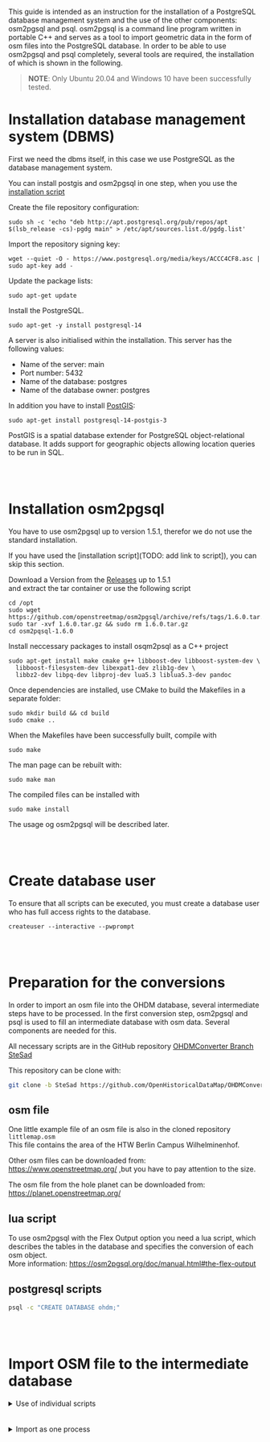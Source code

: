 This guide is intended as an instruction for the installation of a PostgreSQL database management system and the use of the other components: osm2pgsql and psql. 
osm2pgsql is a command line program written in portable C++ and serves as a tool to import geometric data in the form of osm files into the PostgreSQL database.
In order to be able to use osm2pgsql and psql completely, several tools are required, the installation of which is shown in the following.

>**NOTE**: Only Ubuntu 20.04 and Windows 10 have been successfully tested. 

# Installation database management system (DBMS)
First we need the dbms itself, in this case we use PostgreSQL as the database management system.

You can install postgis and osm2pgsql in one step, when you use the [installation script](https://github.com/OpenHistoricalDataMap/OHDMConverter/blob/SteSad/install_postgis_osm2pgsql.sh)
  
Create the file repository configuration:

```
sudo sh -c 'echo "deb http://apt.postgresql.org/pub/repos/apt $(lsb_release -cs)-pgdg main" > /etc/apt/sources.list.d/pgdg.list'
```

Import the repository signing key:

```
wget --quiet -O - https://www.postgresql.org/media/keys/ACCC4CF8.asc | sudo apt-key add -
```

Update the package lists:
```
sudo apt-get update
```

Install the PostgreSQL.

```
sudo apt-get -y install postgresql-14
```

A server is also initialised within the installation. This server has the following values:
* Name of the server: main
* Port number: 5432
* Name of the database: postgres
* Name of the database owner: postgres

In addition you have to install [PostGIS](https://postgis.net/): 
```
sudo apt-get install postgresql-14-postgis-3
```
PostGIS is a spatial database extender for PostgreSQL object-relational database. It adds support for geographic objects allowing location queries to be run in SQL.

<br><br>

# Installation osm2pgsql
You have to use osm2pgsql up to version 1.5.1, therefor we do not use the standard installation.

If you have used the [installation script](TODO: add link to script]), you can skip this section.

Download a Version from the [Releases](https://github.com/openstreetmap/osm2pgsql/releases) up to 1.5.1<br>
and extract the tar container or use the following script
```
cd /opt
sudo wget https://github.com/openstreetmap/osm2pgsql/archive/refs/tags/1.6.0.tar.gz
sudo tar -xvf 1.6.0.tar.gz && sudo rm 1.6.0.tar.gz
cd osm2pqsql-1.6.0
```

Install neccessary packages to install osqm2psql as a C++ project
```
sudo apt-get install make cmake g++ libboost-dev libboost-system-dev \
  libboost-filesystem-dev libexpat1-dev zlib1g-dev \
  libbz2-dev libpq-dev libproj-dev lua5.3 liblua5.3-dev pandoc
```

Once dependencies are installed, use CMake to build the Makefiles in a separate folder:
```
sudo mkdir build && cd build
sudo cmake ..
```

When the Makefiles have been successfully built, compile with
```
sudo make
```

The man page can be rebuilt with:
```
sudo make man
```

The compiled files can be installed with
```
sudo make install
```

The usage og osm2pgsql will be described later.

<br><br>

# Create database user
To ensure that all scripts can be executed, you must create a database user who has full access rights to the database.
```
createuser --interactive --pwprompt
```
<br><br>

# Preparation for the conversions
In order to import an osm file into the OHDM database, several intermediate steps have to be processed. In the first conversion step, osm2pgsql and psql is used to fill an intermediate database with osm data. Several components are needed for this.

All necessary scripts are in the GitHub repository [OHDMConverter Branch SteSad](https://github.com/OpenHistoricalDataMap/OHDMConverter/tree/SteSad)

This repository can be clone with:
```bash
git clone -b SteSad https://github.com/OpenHistoricalDataMap/OHDMConverter.git
```

## osm file
One little example file of an osm file is also in the cloned repository `littlemap.osm`<br>
This file contains the area of the HTW Berlin Campus Wilhelminenhof.

Other osm files can be downloaded from:<br>
https://www.openstreetmap.org/ ,but you have to pay attention to the size.

The osm file from the hole planet can be downloaded from:<br>
https://planet.openstreetmap.org/

## lua script
To use osm2pgsql with the Flex Output option you need a lua script, which describes the tables in the database and specifies the conversion of each osm object.<br>
More information: https://osm2pgsql.org/doc/manual.html#the-flex-output

## postgresql scripts
```bash
psql -c "CREATE DATABASE ohdm;"
```

<br><br>

# Import OSM file to the intermediate database
<details><summary>Use of individual scripts</summary>

## Preprocess
The 2 databases need the [map features](https://wiki.openstreetmap.org/wiki/Map_features) as a reference table. The [preprocess.sql](https://github.com/OpenHistoricalDataMap/OHDMConverter/blob/SteSad/osm2inter/preprocess.sql) realizes this and also creates the schema "inter".

You can find the preprocess.sql script in the osm2inter folder after clone this repository and run with:
```
psql \
--host=<servername>\
--port=<port>\
--username=<username>\
--password\
--dbname=<database>\
--file=preprocess.sql
```
<br>

## Extract Map Features as CSV File
The lua script in the next step need a csv file with all map features to refer the created classcodes in the nodes, ways and relation entries. <br>
To realizes that run:
```
psql \
--host=<servername>\
--port=<port>\
--username=<username>\
--password\
--dbname=<database>\
--command="\copy inter.classification TO <file_you_want_copy_to> WITH DELIMITER ',';"
```
<br>

## Import OSM File with osm2pgsql
The previous steps ensure that a database schema with the name "inter" exists and that all map features are entered as tables in this database schema. In addition, a csv file is created that reflects these entries. 

Now the actual import can be started.
```
osm2pgsql \
--host=<servername>\
--port=<port>\
--user=<username>\
--password\
--database=<database>\
--log-level=info\
--extra-attributes\
--output=flex\
--style=osm2inter.lua\
--create littlemap.osm
```
<br>

## Postprocess
The osm2pgsql tool creates columns with unique non "Null" values, but these values are not recognized as primary keys in the PostgreSQL database. Therefore, after using the osm2pgsql tool, make sure that all tables with generated ids become primary keys. This is done with the [postprocess.sql](https://github.com/OpenHistoricalDataMap/OHDMConverter/blob/SteSad/osm2inter/postprocess.sql) script.

```
psql \
--host=<servername>\
--port=<port>\
--username=<username>\
--password\
--dbname=<database>\
--file=postprocess.sql
```

</details><br><br>

<details><summary>Import as one process</summary>

In addition, there is a Python file which executes all the individual processes together. For this Python script, a JSON file is needed that contains all database information:<br>
[database-parameter.json](https://github.com/OpenHistoricalDataMap/OHDMConverter/blob/SteSad/osm2inter/database-parameter.json)
```json
{
	"servername":"localhost",
	"port":"5432",
	"username":"postgres",
	"password":"my_password",
	"database":"ohdm"
}
```

Afterwards, this Python script can be executed as follows:
```
python3 osm2inter.py osm2inter
```
The additional argument "osm2inter" describes the conversion method to be used.
</details><br><br>